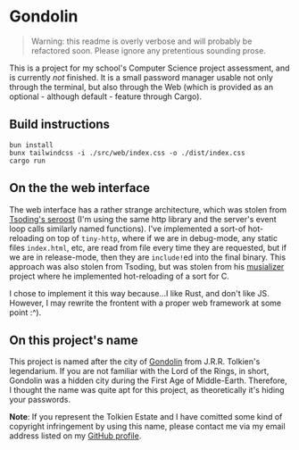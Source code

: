 # Gondolin

> Warning: this readme is overly verbose and will probably be refactored soon.
> Please ignore any pretentious sounding prose. 

This is a project for my school's Computer Science project assessment, and is
currently *not* finished. It is a small password manager usable not only through
the terminal, but also through the Web (which is provided as an optional -
although default - feature through Cargo).

## Build instructions
```shell
bun install
bunx tailwindcss -i ./src/web/index.css -o ./dist/index.css
cargo run
```

## On the the web interface
The web interface has a rather strange architecture, which was stolen from
[Tsoding's seroost](https://github.com/tsoding/seroost/) (I'm using the same
http library and the server's event loop calls similarly named functions). I've
implemented a sort-of hot-reloading on top of `tiny-http`, where if we are in
debug-mode, any static files `index.html`, etc, are read from file every time
they are requested, but if we are in release-mode, then they are
`include!`ed into the final binary. This approach was also stolen from Tsoding,
but was stolen from his [musializer](https://github.com/tsoding/musializer)
project where he implemented hot-reloading of a sort for C.

I chose to implement it this way because...I like Rust, and don't like JS. However,
I may rewrite the frontent with a proper web framework at some point :^).

## On this project's name
This project is named after the city of
[Gondolin](https://en.wikipedia.org/wiki/Gondolin)
from J.R.R. Tolkien's legendarium. If you are not familiar with the Lord
of the Rings, in short, Gondolin was a hidden city during the First Age
of Middle-Earth. Therefore, I thought the name was quite apt for this
project, as theoretically it's hiding your passwords. 

**Note**: If you represent the Tolkien Estate and I have comitted some kind
of copyright infringement by using this name, please contact me via my email address
listed on my [GitHub profile](https://github.com/needlesslygrim).